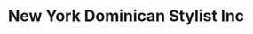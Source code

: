 ---
title: "New York Dominican Stylist Inc"
url: /washington/new-york-dominican-stylist-inc/
shop: hairdresser
---
